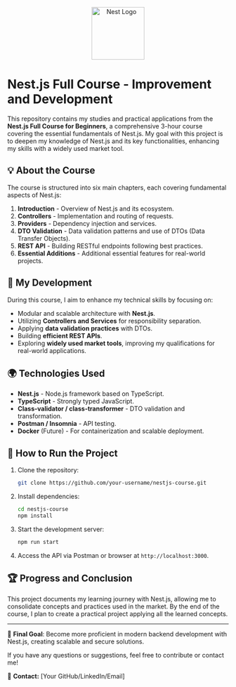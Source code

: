 <p align="center">
  <a href="http://nestjs.com/" target="blank"><img src="https://nestjs.com/img/logo-small.svg" width="120" alt="Nest Logo" /></a>
</p>

[circleci-image]: https://img.shields.io/circleci/build/github/nestjs/nest/master?token=abc123def456
[circleci-url]: https://circleci.com/gh/nestjs/nest

# Nest.js Full Course - Improvement and Development

This repository contains my studies and practical applications from the **Nest.js Full Course for Beginners**, a comprehensive 3-hour course covering the essential fundamentals of Nest.js. My goal with this project is to deepen my knowledge of Nest.js and its key functionalities, enhancing my skills with a widely used market tool.

## 💡 About the Course
The course is structured into six main chapters, each covering fundamental aspects of Nest.js:

1. **Introduction** - Overview of Nest.js and its ecosystem.
2. **Controllers** - Implementation and routing of requests.
3. **Providers** - Dependency injection and services.
4. **DTO Validation** - Data validation patterns and use of DTOs (Data Transfer Objects).
5. **REST API** - Building RESTful endpoints following best practices.
6. **Essential Additions** - Additional essential features for real-world projects.

## 💪 My Development
During this course, I aim to enhance my technical skills by focusing on:

- Modular and scalable architecture with **Nest.js**.
- Utilizing **Controllers and Services** for responsibility separation.
- Applying **data validation practices** with DTOs.
- Building **efficient REST APIs**.
- Exploring **widely used market tools**, improving my qualifications for real-world applications.

## 🌍 Technologies Used
- **Nest.js** - Node.js framework based on TypeScript.
- **TypeScript** - Strongly typed JavaScript.
- **Class-validator / class-transformer** - DTO validation and transformation.
- **Postman / Insomnia** - API testing.
- **Docker** (Future) - For containerization and scalable deployment.

## 🔧 How to Run the Project
1. Clone the repository:
   ```bash
   git clone https://github.com/your-username/nestjs-course.git
   ```
2. Install dependencies:
   ```bash
   cd nestjs-course
   npm install
   ```
3. Start the development server:
   ```bash
   npm run start
   ```
4. Access the API via Postman or browser at `http://localhost:3000`.

## 🏆 Progress and Conclusion
This project documents my learning journey with Nest.js, allowing me to consolidate concepts and practices used in the market. By the end of the course, I plan to create a practical project applying all the learned concepts.

---

🌟 **Final Goal**: Become more proficient in modern backend development with Nest.js, creating scalable and secure solutions.

If you have any questions or suggestions, feel free to contribute or contact me!

📢 **Contact:** [Your GitHub/LinkedIn/Email]

